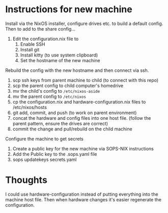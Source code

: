 # Instructions for new machine

Install via the NixOS installer, configure drives etc. to build a default config. Then to add to the share config...

1. Edit the configuration.nix file to
   1. Enable SSH
   2. Install git
   3. Install kitty (to use system clipboard)
   4. Set the hostname of the new machine

Rebuild the config with the new hostname and then connect via ssh.

1. scp ssh keys from parent machine to child (to connect with this repo)
2. scp the parent config to child computer's homedrive
3. mv the child's config to `/etc/nixos-aside`
4. mv the parent config to `/etc/nixos`
5. cp the configuration.nix and hardware-configuration.nix files to /etc/nixos/hosts
6. git add, commit, and push (to work on parent environment)
7. concat the hardware and config files into one host file. (follow the parent pattern, ensure the drives are correct)
8. commit the change and pull/rebuild on the child machine

Configure the machine to get secrets

1. Create a public key for the new machine via SOPS-NIX instructions
2. Add the Public key to the .sops.yaml file
3. sops updatekeys secrets.yaml

# Thoughts

I could use hardware-configuration instead of putting everything into the machine host file. Then when hardware changes it's easier regenerate the configuration.
